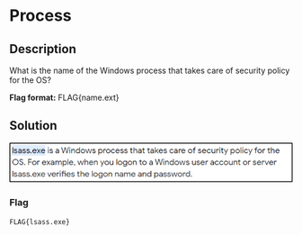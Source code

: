 # Process

## Description
What is the name of the Windows process that takes care of security policy for the OS?

**Flag format:** FLAG{name.ext}

## Solution

<p align="center">
    <img src="./1.png">
</p>

### Flag
```
FLAG{lsass.exe}
```